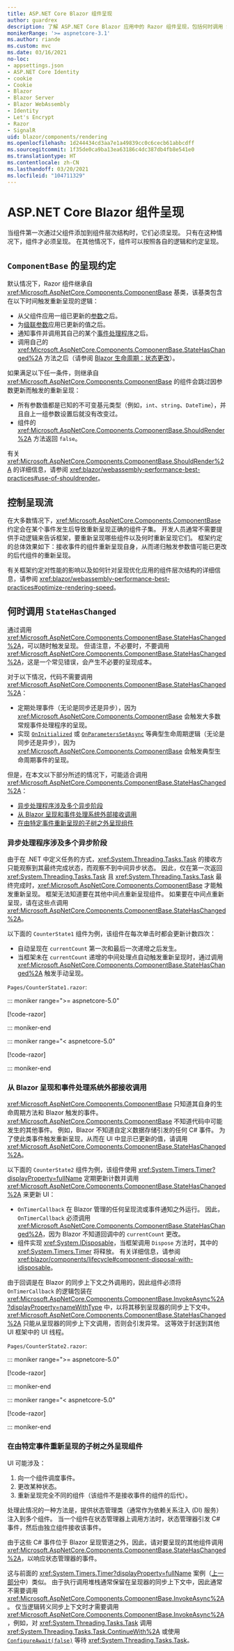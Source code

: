 ```yaml
---
title: ASP.NET Core Blazor 组件呈现
author: guardrex
description: 了解 ASP.NET Core Blazor 应用中的 Razor 组件呈现，包括何时调用 StateHasChanged。
monikerRange: '>= aspnetcore-3.1'
ms.author: riande
ms.custom: mvc
ms.date: 03/16/2021
no-loc:
- appsettings.json
- ASP.NET Core Identity
- cookie
- Cookie
- Blazor
- Blazor Server
- Blazor WebAssembly
- Identity
- Let's Encrypt
- Razor
- SignalR
uid: blazor/components/rendering
ms.openlocfilehash: 1d244434cd3aa7e1a49839cc0c6cecb61abbcdff
ms.sourcegitcommit: 1f35de0ca9ba13ea63186c4dc387db4fb8e541e0
ms.translationtype: HT
ms.contentlocale: zh-CN
ms.lasthandoff: 03/20/2021
ms.locfileid: "104711329"
---
```

# <a name="aspnet-core-blazor-component-rendering"></a>ASP.NET Core Blazor 组件呈现

当组件第一次通过父组件添加到组件层次结构时，它们必须呈现。 只有在这种情况下，组件才必须呈现。 在其他情况下，组件可以按照各自的逻辑和约定呈现。

## <a name="rendering-conventions-for-componentbase"></a>`ComponentBase` 的呈现约定

默认情况下，Razor 组件继承自 <xref:Microsoft.AspNetCore.Components.ComponentBase> 基类，该基类包含在以下时间触发重新呈现的逻辑：

* 从父组件应用一组已更新的[参数](xref:blazor/components/data-binding#binding-with-component-parameters)之后。
* 为[级联参数](xref:blazor/components/cascading-values-and-parameters)应用已更新的值之后。
* 通知事件并调用其自己的某个[事件处理程序](xref:blazor/components/event-handling)之后。
* 调用自己的 <xref:Microsoft.AspNetCore.Components.ComponentBase.StateHasChanged%2A> 方法之后（请参阅 [Blazor 生命周期：状态更改](xref:blazor/components/lifecycle#state-changes)）。

如果满足以下任一条件，则继承自 <xref:Microsoft.AspNetCore.Components.ComponentBase> 的组件会跳过因参数更新而触发的重新呈现：

* 所有参数值都是已知的不可变基元类型（例如，`int`、`string`、`DateTime`），并且自上一组参数设置后就没有改变过。
* 组件的 <xref:Microsoft.AspNetCore.Components.ComponentBase.ShouldRender%2A> 方法返回 `false`。

有关 <xref:Microsoft.AspNetCore.Components.ComponentBase.ShouldRender%2A> 的详细信息，请参阅 <xref:blazor/webassembly-performance-best-practices#use-of-shouldrender>。

## <a name="control-the-rendering-flow"></a>控制呈现流

在大多数情况下，<xref:Microsoft.AspNetCore.Components.ComponentBase> 约定会在某个事件发生后导致重新呈现正确的组件子集。 开发人员通常不需要提供手动逻辑来告诉框架，要重新呈现哪些组件以及何时重新呈现它们。 框架约定的总体效果如下：接收事件的组件重新呈现自身，从而递归触发参数值可能已更改的后代组件的重新呈现。

有关框架约定对性能的影响以及如何针对呈现优化应用的组件层次结构的详细信息，请参阅 <xref:blazor/webassembly-performance-best-practices#optimize-rendering-speed>。

## <a name="when-to-call-statehaschanged"></a>何时调用 `StateHasChanged`

通过调用 <xref:Microsoft.AspNetCore.Components.ComponentBase.StateHasChanged%2A>，可以随时触发呈现。 但请注意，不必要时，不要调用 <xref:Microsoft.AspNetCore.Components.ComponentBase.StateHasChanged%2A>，这是一个常见错误，会产生不必要的呈现成本。

对于以下情况，代码不需要调用 <xref:Microsoft.AspNetCore.Components.ComponentBase.StateHasChanged%2A>：

* 定期处理事件（无论是同步还是异步），因为 <xref:Microsoft.AspNetCore.Components.ComponentBase> 会触发大多数常规事件处理程序的呈现。
* 实现 [`OnInitialized`](xref:blazor/components/lifecycle#component-initialization-methods) 或 [`OnParametersSetAsync`](xref:blazor/components/lifecycle#after-parameters-are-set) 等典型生命周期逻辑（无论是同步还是异步），因为 <xref:Microsoft.AspNetCore.Components.ComponentBase> 会触发典型生命周期事件的呈现。

但是，在本文以下部分所述的情况下，可能适合调用 <xref:Microsoft.AspNetCore.Components.ComponentBase.StateHasChanged%2A>：

* [异步处理程序涉及多个异步阶段](#an-asynchronous-handler-involves-multiple-asynchronous-phases)
* [从 Blazor 呈现和事件处理系统外部接收调用](#receiving-a-call-from-something-external-to-the-blazor-rendering-and-event-handling-system)
* [在由特定事件重新呈现的子树之外呈现组件](#to-render-a-component-outside-the-subtree-thats-rerendered-by-a-particular-event)

### <a name="an-asynchronous-handler-involves-multiple-asynchronous-phases"></a>异步处理程序涉及多个异步阶段

由于在 .NET 中定义任务的方式，<xref:System.Threading.Tasks.Task> 的接收方只能观察到其最终完成状态，而观察不到中间异步状态。 因此，仅在第一次返回 <xref:System.Threading.Tasks.Task> 且 <xref:System.Threading.Tasks.Task> 最终完成时，<xref:Microsoft.AspNetCore.Components.ComponentBase> 才能触发重新呈现。 框架无法知道要在其他中间点重新呈现组件。 如果要在中间点重新呈现，请在这些点调用 <xref:Microsoft.AspNetCore.Components.ComponentBase.StateHasChanged%2A>。

以下面的 `CounterState1` 组件为例，该组件在每次单击时都会更新计数四次：

* 自动呈现在 `currentCount` 第一次和最后一次递增之后发生。
* 当框架未在 `currentCount` 递增的中间处理点自动触发重新呈现时，通过调用 <xref:Microsoft.AspNetCore.Components.ComponentBase.StateHasChanged%2A> 触发手动呈现。

`Pages/CounterState1.razor`:

::: moniker range=">= aspnetcore-5.0"

[!code-razor[](~/blazor/common/samples/5.x/BlazorSample_WebAssembly/Pages/rendering/CounterState1.razor?highlight=17,21,25,29)]

::: moniker-end

::: moniker range="< aspnetcore-5.0"

[!code-razor[](~/blazor/common/samples/3.x/BlazorSample_WebAssembly/Pages/rendering/CounterState1.razor?highlight=17,21,25,29)]

::: moniker-end

### <a name="receiving-a-call-from-something-external-to-the-blazor-rendering-and-event-handling-system"></a>从 Blazor 呈现和事件处理系统外部接收调用

<xref:Microsoft.AspNetCore.Components.ComponentBase> 只知道其自身的生命周期方法和 Blazor 触发的事件。 <xref:Microsoft.AspNetCore.Components.ComponentBase> 不知道代码中可能发生的其他事件。 例如，Blazor 不知道自定义数据存储引发的任何 C# 事件。 为了使此类事件触发重新呈现，从而在 UI 中显示已更新的值，请调用 <xref:Microsoft.AspNetCore.Components.ComponentBase.StateHasChanged%2A>。

以下面的 `CounterState2` 组件为例，该组件使用 <xref:System.Timers.Timer?displayProperty=fullName> 定期更新计数并调用 <xref:Microsoft.AspNetCore.Components.ComponentBase.StateHasChanged%2A> 来更新 UI：

* `OnTimerCallback` 在 Blazor 管理的任何呈现流或事件通知之外运行。 因此，`OnTimerCallback` 必须调用 <xref:Microsoft.AspNetCore.Components.ComponentBase.StateHasChanged%2A>，因为 Blazor 不知道回调中的 `currentCount` 更改。
* 组件实现 <xref:System.IDisposable>，当框架调用 `Dispose` 方法时，其中的 <xref:System.Timers.Timer> 将释放。 有关详细信息，请参阅 <xref:blazor/components/lifecycle#component-disposal-with-idisposable>。

由于回调是在 Blazor 的同步上下文之外调用的，因此组件必须将 `OnTimerCallback` 的逻辑包装在 <xref:Microsoft.AspNetCore.Components.ComponentBase.InvokeAsync%2A?displayProperty=nameWithType> 中，以将其移到呈现器的同步上下文中。 <xref:Microsoft.AspNetCore.Components.ComponentBase.StateHasChanged%2A> 只能从呈现器的同步上下文调用，否则会引发异常。 这等效于封送到其他 UI 框架中的 UI 线程。

`Pages/CounterState2.razor`:

::: moniker range=">= aspnetcore-5.0"

[!code-razor[](~/blazor/common/samples/5.x/BlazorSample_WebAssembly/Pages/rendering/CounterState2.razor?highlight=26)]

::: moniker-end

::: moniker range="< aspnetcore-5.0"

[!code-razor[](~/blazor/common/samples/3.x/BlazorSample_WebAssembly/Pages/rendering/CounterState2.razor?highlight=26)]

::: moniker-end

### <a name="to-render-a-component-outside-the-subtree-thats-rerendered-by-a-particular-event"></a>在由特定事件重新呈现的子树之外呈现组件

UI 可能涉及：

1. 向一个组件调度事件。
1. 更改某种状态。
1. 重新呈现完全不同的组件（该组件不是接收事件的组件的后代）。

处理此情况的一种方法是，提供状态管理类（通常作为依赖关系注入 (DI) 服务）注入到多个组件。 当一个组件在状态管理器上调用方法时，状态管理器引发 C# 事件，然后由独立组件接收该事件。

由于这些 C# 事件位于 Blazor 呈现管道之外，因此，请对要呈现的其他组件调用 <xref:Microsoft.AspNetCore.Components.ComponentBase.StateHasChanged%2A>，以响应状态管理器的事件。

这与前面的 <xref:System.Timers.Timer?displayProperty=fullName> 案例（[上一部分](#receiving-a-call-from-something-external-to-the-blazor-rendering-and-event-handling-system)中）类似。 由于执行调用堆栈通常保留在呈现器的同步上下文中，因此通常不需要调用 <xref:Microsoft.AspNetCore.Components.ComponentBase.InvokeAsync%2A>。 仅当逻辑转义同步上下文时才需要调用 <xref:Microsoft.AspNetCore.Components.ComponentBase.InvokeAsync%2A>，例如，对 <xref:System.Threading.Tasks.Task> 调用 <xref:System.Threading.Tasks.Task.ContinueWith%2A> 或使用 [`ConfigureAwait(false)`](xref:System.Threading.Tasks.Task.ConfigureAwait%2A) 等待 <xref:System.Threading.Tasks.Task>。
